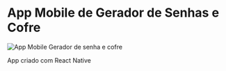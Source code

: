 # App Mobile de Gerador de Senhas e Cofre

![App Mobile Gerador de senha e cofre](./assets/AppGeneratorPass.gif)

App criado com React Native
